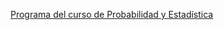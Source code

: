 
<a href="https://github.com/mucioosorio/probabilidad/blob/master/_posts/Probabilidad1136M.pdf" target="_blank">Programa del curso de Probabilidad y Estadística </a> 
